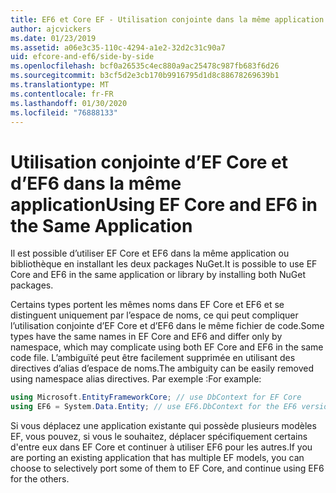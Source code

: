 ```yaml
---
title: EF6 et Core EF - Utilisation conjointe dans la même application
author: ajcvickers
ms.date: 01/23/2019
ms.assetid: a06e3c35-110c-4294-a1e2-32d2c31c90a7
uid: efcore-and-ef6/side-by-side
ms.openlocfilehash: bcf0a26535c4ec880a9ac25478c987fb683f6d26
ms.sourcegitcommit: b3cf5d2e3cb170b9916795d1d8c88678269639b1
ms.translationtype: MT
ms.contentlocale: fr-FR
ms.lasthandoff: 01/30/2020
ms.locfileid: "76888133"
---
```

# <a name="using-ef-core-and-ef6-in-the-same-application"></a><span data-ttu-id="b8841-102">Utilisation conjointe d’EF Core et d’EF6 dans la même application</span><span class="sxs-lookup"><span data-stu-id="b8841-102">Using EF Core and EF6 in the Same Application</span></span>

<span data-ttu-id="b8841-103">Il est possible d’utiliser EF Core et EF6 dans la même application ou bibliothèque en installant les deux packages NuGet.</span><span class="sxs-lookup"><span data-stu-id="b8841-103">It is possible to use EF Core and EF6 in the same application or library by installing both NuGet packages.</span></span>

<span data-ttu-id="b8841-104">Certains types portent les mêmes noms dans EF Core et EF6 et se distinguent uniquement par l’espace de noms, ce qui peut compliquer l’utilisation conjointe d’EF Core et d’EF6 dans le même fichier de code.</span><span class="sxs-lookup"><span data-stu-id="b8841-104">Some types have the same names in EF Core and EF6 and differ only by namespace, which may complicate using both EF Core and EF6 in the same code file.</span></span> <span data-ttu-id="b8841-105">L’ambiguïté peut être facilement supprimée en utilisant des directives d’alias d’espace de noms.</span><span class="sxs-lookup"><span data-stu-id="b8841-105">The ambiguity can be easily removed using namespace alias directives.</span></span> <span data-ttu-id="b8841-106">Par exemple :</span><span class="sxs-lookup"><span data-stu-id="b8841-106">For example:</span></span>

``` csharp
using Microsoft.EntityFrameworkCore; // use DbContext for EF Core
using EF6 = System.Data.Entity; // use EF6.DbContext for the EF6 version
```

<span data-ttu-id="b8841-107">Si vous déplacez une application existante qui possède plusieurs modèles EF, vous pouvez, si vous le souhaitez, déplacer spécifiquement certains d'entre eux dans EF Core et continuer à utiliser EF6 pour les autres.</span><span class="sxs-lookup"><span data-stu-id="b8841-107">If you are porting an existing application that has multiple EF models, you can choose to selectively port some of them to EF Core, and continue using EF6 for the others.</span></span>

